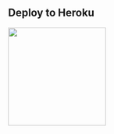 
## Deploy to Heroku

<p><a href="https://heroku.com/deploy?template=https://github.com/DamanthaOnline/RadioPlayerV3"> <img src="https://img.shields.io/badge/Deploy%20To%20Heroku-blueviolet?style=for-the-badge&logo=heroku" width="200""/></a></p>
